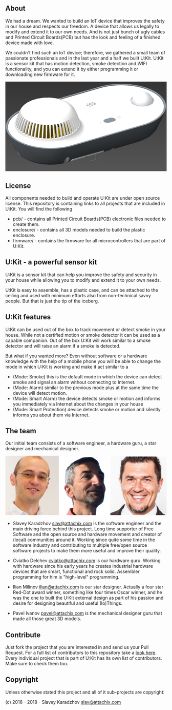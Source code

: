 ## About
We had a dream. We wanted to build an IoT device that improves the safety in our house and respects our freedom. A device that allows us legally to modify and extend it to our own needs. And is not just bunch of ugly cables and Printed Circuit Boards(PCB) but has the look and feeling of a finished device made with love.

We couldn't find such an IoT device; therefore, we gathered a small team of passionate professionals and in the last year and a half we built U:Kit. U:Kit is a sensor kit that has motion detection, smoke detection and WIFI functionality, and you can extend it by either programming it or downloading new firmware for it.

![UKit](assets/ukit-1.png)

## License
All components needed to build and operate U:Kit are under open source license. This repository is containing links to all projects
that are included in U:Kit. You will find the following
* pcb/ - contains all Printed Circuit Boards(PCB) electronic files needed to create them.
* enclosure/ - contains all 3D models needed to build the plastic enclosure.
* firmware/ - contains the firmware for all microcontrollers that are part of U:Kit.

## U:Kit - a powerful sensor kit
U:Kit is a sensor kit that can help you improve the safety and security in your house while allowing you to modify and extend it to your own needs.

U:Kit is easy to assemble, has a plastic case, and can be attached to the ceiling and used with minimum efforts also from non-technical savvy people. But that is just the tip of the iceberg.

## U:Kit features
U:Kit can be used out of the box to track movement or detect smoke in your house. While not a certified motion or smoke detector it can be used as a capable companion. Out of the box U:Kit will work similar to a smoke detector and will raise an alarm if a smoke is detected.

But what if you wanted more? Even without software or a hardware knowledge with the help of a mobile phone you will be able to change the mode in which U:Kit is working and make it act similar to a

* (Mode: Smoke) this is the default mode in which the device can detect smoke and signal an alarm without connecting to Internet.
* (Mode: Alarm) similar to the previous mode plus at the same time the device will detect motion.
* (Mode: Smart Alarm) the device detects smoke or motion and informs you immediately via Internet about the changes in your house
* (Mode: Smart Protection) device detects smoke or motion and silently informs you about them via Internet.

## The team
Our initial team consists of a software engineer, a hardware guru, a star designer and mechanical designer.

![The initial team](assets/initial-team.png)

* Slavey Karadzhov <slav@attachix.com>  is the software engineer and the main driving force behind this project. Long time supporter of Free Software and the open source and hardware movement and creator of (local) communities around it. Working since quite some time in the software industry and contributing to multiple free/open source software projects to make them more useful and improve their quality.

* Cviatko Delchev <cviatko@attachix.com>  is our hardware guru. Working with hardware since his early years he creates industrial hardware devices that are smart, functional and rock solid. Assembler programming for him is "high-level" programming.

* Ilian Milinov <ilian@attachix.com> is our star designer. Actually a four star Red-Dot award winner, something like four times Oscar winner, and he was the one to built the U:Kit external design as part of his passion and desire for designing beautiful and useful (Io)Things.

* Pavel Ivanov <pavel@attachix.com> is the mechanical designer guru that made all those great 3D models.


## Contribute
Just fork the project that you are interested in and send us your Pull Request.
For a full list of contributors to this repository take a [look here](https://github.com/attachix/ukit/graphs/contributors).
Every individual project that is part of U:Kit has its own list of contributors. Make sure to check them too.

## Copyright
Unless otherwise stated this project and all of it sub-projects are copyright:

(c) 2016 - 2018 - Slavey Karadzhov <slav@attachix.com>
